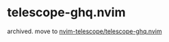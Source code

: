 # telescope-ghq.nvim

archived. move to [nvim-telescope/telescope-ghq.nvim][]

[nvim-telescope/telescope-ghq.nvim]: https://github.com/nvim-telescope/telescope-ghq.nvim
